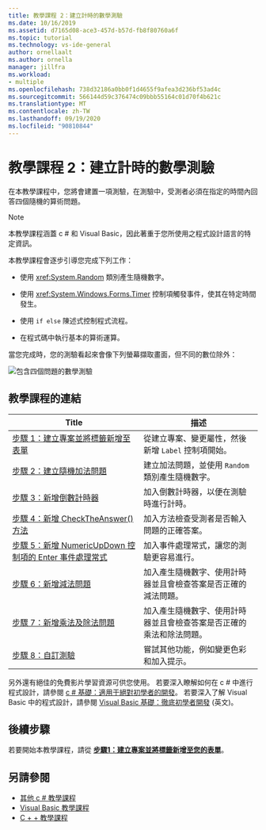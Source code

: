 ```yaml
---
title: 教學課程 2：建立計時的數學測驗
ms.date: 10/16/2019
ms.assetid: d7165d08-ace3-457d-b57d-fb8f80760a6f
ms.topic: tutorial
ms.technology: vs-ide-general
author: ornellaalt
ms.author: ornella
manager: jillfra
ms.workload:
- multiple
ms.openlocfilehash: 738d32186a0bb0f1d4655f9afea3d236bf53ad4c
ms.sourcegitcommit: 566144d59c376474c09bbb55164c01d70f4b621c
ms.translationtype: MT
ms.contentlocale: zh-TW
ms.lasthandoff: 09/19/2020
ms.locfileid: "90810844"
---
```

# <a name="tutorial-2-create-a-timed-math-quiz"></a>教學課程 2：建立計時的數學測驗

在本教學課程中，您將會建置一項測驗，在測驗中，受測者必須在指定的時間內回答四個隨機的算術問題。

> [!NOTE]
> 本教學課程涵蓋 c # 和 Visual Basic，因此著重于您所使用之程式設計語言的特定資訊。

本教學課程會逐步引導您完成下列工作：

- 使用 <xref:System.Random> 類別產生隨機數字。

- 使用 <xref:System.Windows.Forms.Timer> 控制項觸發事件，使其在特定時間發生。

- 使用 `if else` 陳述式控制程式流程。

- 在程式碼中執行基本的算術運算。

當您完成時，您的測驗看起來會像下列螢幕擷取畫面，但不同的數位除外：

![包含四個問題的數學測驗](../ide/media/express_finishedquiz.png)

## <a name="tutorial-links"></a>教學課程的連結

|Title|描述|
|-----------|-----------------|
|[步驟 1：建立專案並將標籤新增至表單](../ide/step-1-create-a-project-and-add-labels-to-your-form.md)|從建立專案、變更屬性，然後新增 `Label` 控制項開始。|
|[步驟 2：建立隨機加法問題](../ide/step-2-create-a-random-addition-problem.md)|建立加法問題，並使用 `Random` 類別產生隨機數字。|
|[步驟 3：新增倒數計時器](../ide/step-3-add-a-countdown-timer.md)|加入倒數計時器，以便在測驗時進行計時。|
|[步驟 4：新增 CheckTheAnswer() 方法](../ide/step-4-add-the-checktheanswer-parens-method.md)|加入方法檢查受測者是否輸入問題的正確答案。|
|[步驟 5：新增 NumericUpDown 控制項的 Enter 事件處理常式](../ide/step-5-add-enter-event-handlers-for-the-numericupdown-controls.md)|加入事件處理常式，讓您的測驗更容易進行。|
|[步驟 6：新增減法問題](../ide/step-6-add-a-subtraction-problem.md)|加入產生隨機數字、使用計時器並且會檢查答案是否正確的減法問題。|
|[步驟 7：新增乘法及除法問題](../ide/step-7-add-multiplication-and-division-problems.md)|加入產生隨機數字、使用計時器並且會檢查答案是否正確的乘法和除法問題。|
|[步驟 8：自訂測驗](../ide/step-8-customize-the-quiz.md)|嘗試其他功能，例如變更色彩和加入提示。|

另外還有絕佳的免費影片學習資源可供您使用。 若要深入瞭解如何在 c # 中進行程式設計，請參閱 [c # 基礎：適用于絕對初學者的開發](https://channel9.msdn.com/Series/C-Sharp-Fundamentals-Development-for-Absolute-Beginners)。 若要深入了解 Visual Basic 中的程式設計，請參閱 [Visual Basic 基礎：徹底初學者開發](https://channel9.msdn.com/Series/Visual-Basic-Development-for-Absolute-Beginners) \(英文\)。

## <a name="next-steps"></a>後續步驟

若要開始本教學課程，請從 **[步驟1：建立專案並將標籤新增至您的表單](../ide/step-1-create-a-project-and-add-labels-to-your-form.md)**。

## <a name="see-also"></a>另請參閱

* [其他 c # 教學課程](../get-started/csharp/index.yml)
* [Visual Basic 教學課程](../get-started/visual-basic/index.yml)
* [C + + 教學課程](/cpp/get-started/tutorial-console-cpp)